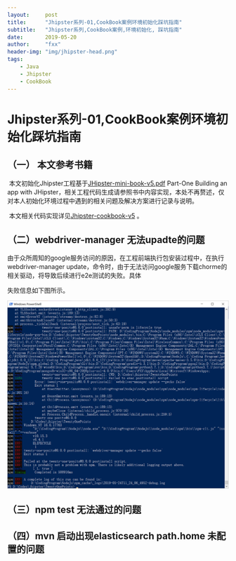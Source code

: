 ```yaml
---
layout:     post
title:      "Jhipster系列-01,CookBook案例环境初始化踩坑指南"
subtitle:   "Jhipster系列,CookBook案例,环境初始化, 踩坑指南"
date:       2019-05-20
author:     "fxx"
header-img: "img/jhipster-head.png"
tags:
    - Java
    - Jhipster
    - CookBook
---
```




# Jhipster系列-01,CookBook案例环境初始化踩坑指南

## （一） 本文参考书籍

​	本文初始化Jhipster工程基于[JHipster-mini-book-v5.pdf](<https://q2wxec.github.io/JHipster-mini-book-v5.pdf>)  Part-One  Building an app with JHipster，相关工程代码生成请参照书中内容实现，本处不再赘述，仅对本人初始化环境过程中遇到的相关问题及解决方案进行记录与说明。

​	本文相关代码实现详见[Jhipster-cookbook-v5](<https://github.com/q2wxec/Jhipster-cookbook-v5-study>) 。

## （二）webdriver-manager 无法upadte的问题

​	由于众所周知的google服务访问的原因，在工程前端执行包安装过程中，在执行webdriver-manager update，命令时，由于无法访问google服务下载chorme的相关驱动，将导致后续进行e2e测试的失败。具体

失败信息如下图所示。

![webdriver-er](img/webdriver-er.png)





## （三）npm test 无法通过的问题







## （四）mvn 启动出现elasticsearch path.home 未配置的问题

